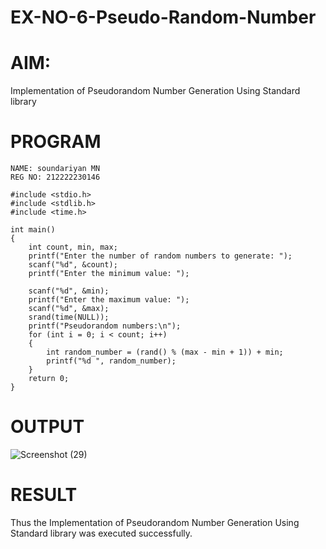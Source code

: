 # EX-NO-6-Pseudo-Random-Number

# AIM: 

Implementation of Pseudorandom Number Generation Using Standard library

# PROGRAM
```
NAME: soundariyan MN
REG NO: 212222230146

#include <stdio.h>
#include <stdlib.h>
#include <time.h>

int main() 
{
    int count, min, max;
    printf("Enter the number of random numbers to generate: ");
    scanf("%d", &count);
    printf("Enter the minimum value: ");
    
    scanf("%d", &min);
    printf("Enter the maximum value: ");
    scanf("%d", &max);
    srand(time(NULL));
    printf("Pseudorandom numbers:\n");   
    for (int i = 0; i < count; i++) 
    {
        int random_number = (rand() % (max - min + 1)) + min;
        printf("%d ", random_number);
    }
    return 0;
}
```

# OUTPUT
![Screenshot (29)](https://github.com/user-attachments/assets/5440780c-1c83-4db3-b3d6-6b62da1d1fa2)



# RESULT
   Thus the Implementation of Pseudorandom Number Generation Using Standard library was executed successfully.
